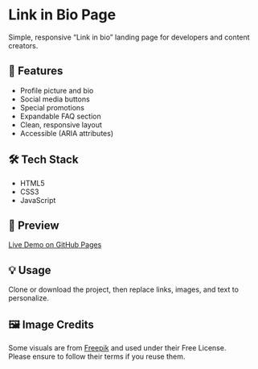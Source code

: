 # Link in Bio Page

Simple, responsive “Link in bio” landing page for developers and content creators.

## 🔗 Features
- Profile picture and bio
- Social media buttons
- Special promotions
- Expandable FAQ section
- Clean, responsive layout
- Accessible (ARIA attributes)

## 🛠 Tech Stack
- HTML5
- CSS3
- JavaScript

## 📸 Preview
[Live Demo on GitHub Pages](https://artemkorolov.github.io/link-in-bio/)

## 💡 Usage
Clone or download the project, then replace links, images, and text to personalize.

## 🖼️ Image Credits
Some visuals are from [Freepik](https://www.freepik.com) and used under their Free License.  
Please ensure to follow their terms if you reuse them.